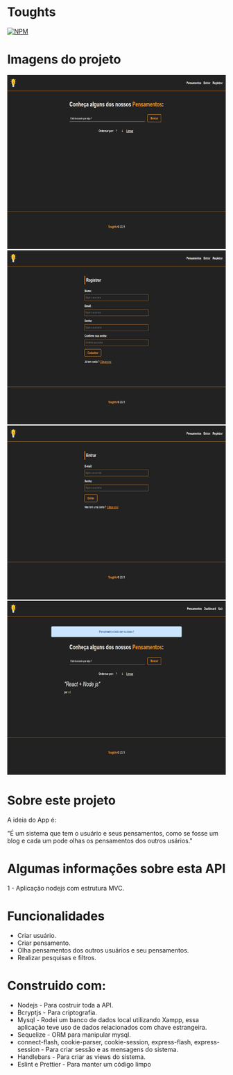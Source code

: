 # Toughts
[![NPM](https://img.shields.io/npm/l/react)](https://github.com/edgomes-dev/project-node-valoriza/blob/master/LICENSE)

# Imagens do projeto
<div align="center">
  <img height="400em" src="./public/img/readme-1.png" />
  <img height="400em" src="./public/img/readme-2.png" />
  <img height="400em" src="./public/img/readme-3.png" />
  <img height="400em" src="./public/img/readme-4.png" />
</div>

# Sobre este  projeto
A ideia do App é:

"É um sistema que tem o usuário e seus pensamentos, como se fosse um blog e cada um pode olhas os pensamentos dos outros usários."

# Algumas informações sobre esta API

1 - Aplicação nodejs com estrutura MVC.

# Funcionalidades

* Criar usuário.
* Criar pensamento.
* Olha pensamentos dos outros usuários e seu pensamentos.
* Realizar pesquisas e filtros.

# Construido com:
* Nodejs - Para costruir toda a API.
* Bcryptjs - Para criptografia.
* Mysql - Rodei um banco de dados local utilizando Xampp, essa aplicação teve uso de dados relacionados com chave estrangeira.
* Sequelize - ORM para manipular mysql.
* connect-flash, cookie-parser, cookie-session, express-flash, express-session - Para criar sessão e as mensagens do sistema.
* Handlebars - Para criar as views do sistema.
* Eslint e Prettier - Para manter um código limpo

